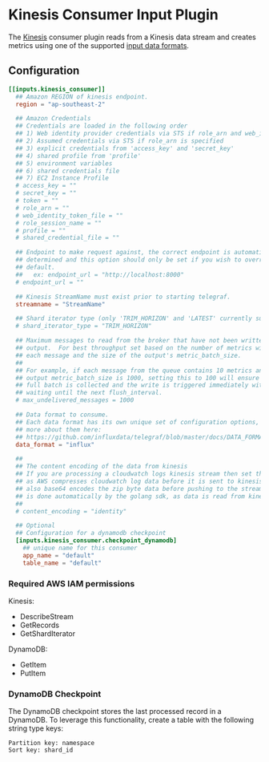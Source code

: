 # Kinesis Consumer Input Plugin

The [Kinesis][kinesis] consumer plugin reads from a Kinesis data stream
and creates metrics using one of the supported [input data formats][].

## Configuration

```toml
[[inputs.kinesis_consumer]]
  ## Amazon REGION of kinesis endpoint.
  region = "ap-southeast-2"

  ## Amazon Credentials
  ## Credentials are loaded in the following order
  ## 1) Web identity provider credentials via STS if role_arn and web_identity_token_file are specified
  ## 2) Assumed credentials via STS if role_arn is specified
  ## 3) explicit credentials from 'access_key' and 'secret_key'
  ## 4) shared profile from 'profile'
  ## 5) environment variables
  ## 6) shared credentials file
  ## 7) EC2 Instance Profile
  # access_key = ""
  # secret_key = ""
  # token = ""
  # role_arn = ""
  # web_identity_token_file = ""
  # role_session_name = ""
  # profile = ""
  # shared_credential_file = ""

  ## Endpoint to make request against, the correct endpoint is automatically
  ## determined and this option should only be set if you wish to override the
  ## default.
  ##   ex: endpoint_url = "http://localhost:8000"
  # endpoint_url = ""

  ## Kinesis StreamName must exist prior to starting telegraf.
  streamname = "StreamName"

  ## Shard iterator type (only 'TRIM_HORIZON' and 'LATEST' currently supported)
  # shard_iterator_type = "TRIM_HORIZON"

  ## Maximum messages to read from the broker that have not been written by an
  ## output.  For best throughput set based on the number of metrics within
  ## each message and the size of the output's metric_batch_size.
  ##
  ## For example, if each message from the queue contains 10 metrics and the
  ## output metric_batch_size is 1000, setting this to 100 will ensure that a
  ## full batch is collected and the write is triggered immediately without
  ## waiting until the next flush_interval.
  # max_undelivered_messages = 1000

  ## Data format to consume.
  ## Each data format has its own unique set of configuration options, read
  ## more about them here:
  ## https://github.com/influxdata/telegraf/blob/master/docs/DATA_FORMATS_INPUT.md
  data_format = "influx"

  ##
  ## The content encoding of the data from kinesis
  ## If you are processing a cloudwatch logs kinesis stream then set this to "gzip"
  ## as AWS compresses cloudwatch log data before it is sent to kinesis (aws
  ## also base64 encodes the zip byte data before pushing to the stream.  The base64 decoding
  ## is done automatically by the golang sdk, as data is read from kinesis)
  ##
  # content_encoding = "identity"

  ## Optional
  ## Configuration for a dynamodb checkpoint
  [inputs.kinesis_consumer.checkpoint_dynamodb]
    ## unique name for this consumer
    app_name = "default"
    table_name = "default"
```

### Required AWS IAM permissions

Kinesis:

- DescribeStream
- GetRecords
- GetShardIterator

DynamoDB:

- GetItem
- PutItem

### DynamoDB Checkpoint

The DynamoDB checkpoint stores the last processed record in a DynamoDB. To leverage
this functionality, create a table with the following string type keys:

```shell
Partition key: namespace
Sort key: shard_id
```

[kinesis]: https://aws.amazon.com/kinesis/
[input data formats]: /docs/DATA_FORMATS_INPUT.md

